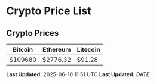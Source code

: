 # Crypto Price List

## Crypto Prices
| Bitcoin | Ethereum | Litecoin |
| ------- | -------- | -------- |
| $109680 | $2776.32 | $91.28 |
**Last Updated:** 2025-06-10 11:51 UTC
**Last Updated:** $DATE$
